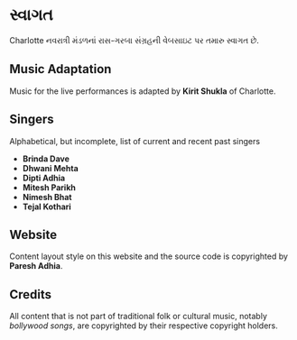 # સ્વાગત

Charlotte નવરાત્રી મંડળનાં રાસ-ગરબા સંગ્રહની વેબસાઇટ પર તમારુ સ્વાગત છે.

## Music Adaptation

Music for the live performances is adapted by **Kirit Shukla** of Charlotte.

## Singers

Alphabetical, but incomplete, list of current and recent past singers

-   **Brinda Dave**
-   **Dhwani Mehta**
-   **Dipti Adhia**
-   **Mitesh Parikh**
-   **Nimesh Bhat**
-   **Tejal Kothari**

## Website

Content layout style on this website and the source code is copyrighted by **Paresh Adhia**.

## Credits

All content that is not part of traditional folk or cultural music,
notably *bollywood songs*, are copyrighted by their respective
copyright holders.
